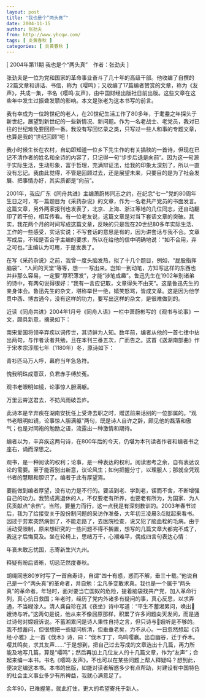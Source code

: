 ```yaml
---
layout: post
title: "我也是个“两头真”"
date: 2004-11-15
author: 张劲夫
from: http://www.yhcqw.com/
tags: [ 炎黄春秋 ]
categories: [ 炎黄春秋 ]
---
```



[ 2004年第11期 我也是个“两头真”　作者：张劲夫 ]


张劲夫是一位为党和国家的革命事业奋斗了几十年的高级干部。他收编了自撰的22篇文章和讲话、书信，称为《嘤鸣》；又收编了17篇编者赞赏的文章，称为《友声》，共成一集，书名《嘤鸣·友声》，由中国财经出版社日前出版。这些文章在这些年中发生过振聋发聩的影响。本文是张老为这本书写的前言。


我有幸成为一位跨世纪的老人，在20世纪生活工作了80多年，于耄耋之年探头于新世纪，展望到新世纪的一些新情况、新问题。作为一名老战士、老党员，我对已往的世纪难免要回顾一番。我没有写回忆录之类，只写过一些人和事的专题文章，也算是我的“世纪回顾”吧！


我小时候生长在农村，自幼即知道一位乡下先生作的有关插秧的一首诗，但现在已记不清作者的姓名和全诗的内容了，只记得一句“步步后退是向前”。因为这一句源于实际生活，生动形象，富于哲理，充满辩证法，给我的印象太深刻了，所以一直没有忘记。我由此觉得，不管是回顾过去，还是展望未来，只要目的是为了社会发展、把事情办好，其实质都是“向前”。


2001年，我应广东《同舟共进》主编萧蔚彬同志之约，在纪念“七一”党的80周年生日之时，写一篇题目为《采药杂说》的文章，作为一名老共产党员的书面发言。这篇文章，另外两家报刊也发表了，北京、上海、浙江等地的几位同志，还自动翻印了若干份，相互传看。有一位老友说，这篇文章是对当下套话文章的突破。其实，我花两个月的时间写成这篇文章，反映的只是我在20世纪80多年实际生活、工作的一些感受，实话实说；不写套话的意思是有的，因为讲套话与我不合。文章写成后，不知是否合乎主编的要求，所以在给他的信中明确地说：“如不合用，弃之可也。”主编认为可用，于是发表了。


在写《采药杂说》之前，我曾一度头脑发热，拟了十几个题目，例如，“屁股指挥脑袋”、“人间的天堂”等等，想一一写出来。岂知一到动笔，方知写这样的东西也并非那么容易，一定要“厚积薄发”，才能“涉笔成趣”。鲁迅先生在1902年别诸弟的诗中，有两句说得很好：“我有一言应记取，文章得失不由天”。这是鲁迅先生的亲身体会。鲁迅先生的杂文，堪称举世一绝，嬉笑怒骂，皆成文章。这是因为他学贯中西、博古通今，没有这样的功力，要写出这样的杂文，是很难做到的。

近读《同舟共进》2004年1月号《同舟人语》一栏中萧蔚彬写的《观书与论事》一文，颇具新意，摘录如下：


南宋爱国将领辛弃疾以词传世，其诗鲜为人知。数年前，编者从他的一首七律中拈出两句，与作者读者共勉，且在本刊三番五次，广而告之。这首《送湖南部曲》作于宋孝宗淳熙七年（1180年）冬，原诗如下：

青衫匹马万人呼，幕府当年急急符。

愧我明珠成薏苡，负君赤手缚於菟。

观书老眼明如镜，论事惊人胆满躯。

万里云霄送君去，不妨风雨破吾庐。


此诗本是辛弃疾在湖南安抚任上受谗去职之时，赠送前来话别的一位部属的。“观书老眼明如镜，论事惊人胆满躯”两句，既是诗人自许之辞，颇见他的磊落和傲气；也是对同袍的勉励之语，流露出一种激情和期待。

编者以为，辛弃疾这两句诗，在800年后的今天，仍堪为本刊读者作者和编者书之座右，诵而深思之。


观书，是一种阅读的权利；论事，是一种表达的权利。阅读思考之余，自有表达议论的需要。至于能否别出新意，议论风生；如何把握分寸，以理服人；那就全凭观书者的慧眼和胆识了。编者于此有厚望焉。


要能做到编者厚望，没有功力是不行的。要活到老、学到老，锲而不舍，不断增强自己的功力。我赞成离退休的人，不仅要老有所养，也要老有所为，为国家、为人民贡献点“余热”。当然，要量力而行，这一点我是有深刻教训的。2003年春节过后，我为了给接受关于股份制问题的采访作准备，大年初三凌晨3点就起来看书。因过于劳累突然病倒了，不能走路了，去医院检查，说又犯了脑血栓的毛病。由于活动受限制，原来想研究的一些问题不得不搁置，想写的几篇文章大都完不成了，我这才后悔莫及。坐在轮椅上，思绪万千，心潮难平，偶成四言句表达心情：

年衰未敢忘忧国，志寄新生兴九州。

释疑有盼后贤晰，切忌茫然度春秋。


胡绳同志80岁时写了一首自寿诗，自谓“四十有惑，惑而不解，垂三十载。”他说自己是一个“两头真”的革命者，并自勉：尘凡多变敢求真。我也是一个属于“两头真”的革命者。年轻时，面对要当亡国奴的危险，提着脑袋找共产党，加入革命行列，真心抗日救国；年老时，经历了党内外诸多有疑问的事，真心反思，以求弄通，不当糊涂人。清人龚自珍在其《夜坐》诗中写道：“平生不蓄湘累问，唤出娥诗与听。”这两句是说，他从来不像屈原那样，积累了许多问题向天发问，而是通过诗句对嫦娥诉说。不蓄湘累问是诗人秉性自持之言，但只诗与娥听是不够的。我不想蓄问，但很想把一些疑问析清，但垂垂老矣，力不从心。一日忽然想起《诗经·小雅》上一首《伐木》诗，曰：“伐木丁丁，鸟鸣嘤赢。出自幽谷，迁于乔木。嘤其鸣矣，求其友声……”于是想到，把自己过去写成的文章选出十几篇，再力所能及地写几篇，算是“嘤鸣”；然后再加上几位友人的十几篇文章，作为“友声”；合起来编一本书，书名《嘤鸣·友声》，不也可以在某些问题上帮人释疑吗？想到此，便决定编这本书。本书的出版，如能对读者解惑多少有点帮助，对建设有中国特色的社会主义事业多少有所裨益，我就心满意足了。

余年90，已难握笔，就此打住，更大的希望寄托于新人。


